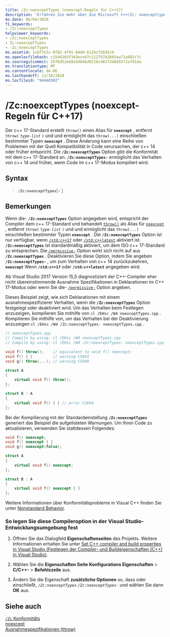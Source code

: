 ```yaml
---
title: /Zc:noexceptTypes (noexcept-Regeln für C++17)
description: 'Erfahren Sie mehr über die Microsoft C++/Zc: noexcepttypes-Compileroption für die Konformität oder die gelockerte C++ 17 noaußer-Quell Code Kompatibilität.'
ms.date: 06/04/2020
f1_keywords:
- /Zc:noexceptTypes
helpviewer_keywords:
- /Zc:noexceptTypes
- Zc:noexceptTypes
- -Zc:noexceptTypes
ms.assetid: 1cbf7e3c-0f82-4f91-84dd-612bcf26d2c6
ms.openlocfilehash: c15d4203f343eced7c112757b2665aa71a982c7c
ms.sourcegitcommit: 25f6d52eb9e5d84bd0218c46372db85572af81da
ms.translationtype: MT
ms.contentlocale: de-DE
ms.lasthandoff: 11/10/2020
ms.locfileid: "94448502"
---
```

# <a name="zcnoexcepttypes-c17-noexcept-rules"></a>/Zc:noexceptTypes (noexcept-Regeln für C++17)

Der c++ 17-Standard erstellt `throw()` einen Alias für **`noexcept`** , entfernt `throw(` *`type-list`* `)` und und ermöglicht das `throw(...)` einschließen bestimmter Typen **`noexcept`** . Diese Änderung kann eine Reihe von Problemen mit der Quell Kompatibilität in Code verursachen, der c++ 14 oder früher entspricht. Die **`/Zc:noexceptTypes`** Option gibt die Konformität mit dem c++ 17-Standard an. **`/Zc:noexceptTypes-`**  ermöglicht das Verhalten von c++ 14 und früher, wenn Code im c++ 17-Modus kompiliert wird.

## <a name="syntax"></a>Syntax

> **`/Zc:noexceptTypes`**\[**`-`** ]

## <a name="remarks"></a>Bemerkungen

Wenn die- **`/Zc:noexceptTypes`** Option angegeben wird, entspricht der Compiler dem c++ 17-Standard und behandelt [`throw()`](../../cpp/exception-specifications-throw-cpp.md) als Alias für [`noexcept`](../../cpp/noexcept-cpp.md) , entfernt `throw(` *`type-list`* `)` und und ermöglicht das `throw(...)` einschließen bestimmter Typen **`noexcept`** . Die **`/Zc:noexceptTypes`** Option ist nur verfügbar, wenn [`/std:c++17`](std-specify-language-standard-version.md) oder [`/std:c++latest`](std-specify-language-standard-version.md) aktiviert ist. **`/Zc:noexceptTypes`** ist standardmäßig aktiviert, um dem ISO c++ 17-Standard zu entsprechen. Die [`/permissive-`](permissive-standards-conformance.md) Option wirkt sich nicht auf aus **`/Zc:noexceptTypes`** . Deaktivieren Sie diese Option, indem Sie angeben **`/Zc:noexceptTypes-`** , um zum Verhalten von c++ 14 zurückzukehren, **`noexcept`** Wenn **`/std:c++17`** oder **`/std:c++latest`** angegeben wird.

Ab Visual Studio 2017 Version 15,5 diagnostiziert der C++-Compiler eher nicht übereinstimmende Ausnahme Spezifikationen in Deklarationen im C++ 17-Modus oder wenn Sie die- [`/permissive-`](permissive-standards-conformance.md) Option angeben.

Dieses Beispiel zeigt, wie sich Deklarationen mit einem ausnahmespezifizierer Verhalten, wenn die **`/Zc:noexceptTypes`** Option festgelegt oder deaktiviert wird. Um das Verhalten beim Festlegen anzuzeigen, kompilieren Sie mithilfe von `cl /EHsc /W4 noexceptTypes.cpp` . Kompilieren Sie mithilfe von, um das Verhalten bei der Deaktivierung anzuzeigen `cl /EHsc /W4 /Zc:noexceptTypes- noexceptTypes.cpp` .

```cpp
// noexceptTypes.cpp
// Compile by using: cl /EHsc /W4 noexceptTypes.cpp
// Compile by using: cl /EHsc /W4 /Zc:noexceptTypes- noexceptTypes.cpp

void f() throw();    // equivalent to void f() noexcept;
void f() { }         // warning C5043
void g() throw(...); // warning C5040

struct A
{
    virtual void f() throw();
};

struct B : A
{
    virtual void f() { } // error C2694
};
```

Bei der Kompilierung mit der Standardeinstellung **`/Zc:noexceptTypes`** generiert das Beispiel die aufgelisteten Warnungen. Um Ihren Code zu aktualisieren, verwenden Sie stattdessen Folgendes:

```cpp
void f() noexcept;
void f() noexcept { }
void g() noexcept(false);

struct A
{
    virtual void f() noexcept;
};

struct B : A
{
    virtual void f() noexcept { }
};
```

Weitere Informationen über Konformitätsprobleme in Visual C++ finden Sie unter [Nonstandard Behavior](../../cpp/nonstandard-behavior.md).

### <a name="to-set-this-compiler-option-in-the-visual-studio-development-environment"></a>So legen Sie diese Compileroption in der Visual Studio-Entwicklungsumgebung fest

1. Öffnen Sie das Dialogfeld **Eigenschaftenseiten** des Projekts. Weitere Informationen erhalten Sie unter [Set C++ compiler and build properties in Visual Studio (Festlegen der Compiler- und Buildeigenschaften (C++) in Visual Studio)](../working-with-project-properties.md).

1. Wählen Sie die **Eigenschaften Seite Konfigurations Eigenschaften**  >  **C/C++-**  >  **Befehlszeile** aus.

1. Ändern Sie die Eigenschaft **zusätzliche Optionen** so, dass oder einschließt, *`/Zc:noexceptTypes`* *`/Zc:noexceptTypes-`* und wählen Sie dann **OK** aus.

## <a name="see-also"></a>Siehe auch

[`/Zc` Konformitäts](zc-conformance.md)\
[noexcept](../../cpp/noexcept-cpp.md)\
[Ausnahmespezifikationen (throw)](../../cpp/exception-specifications-throw-cpp.md)
